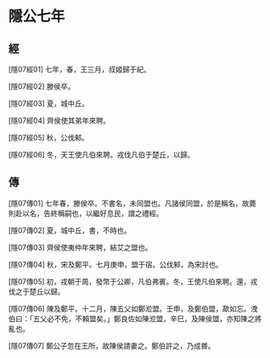 # 隱公七年

## 經 <a name="01Yin07Jing"></a>

<a name="01Yin07Jing01">[隱07經01]</a> 七年，春，王三月，叔姬歸于紀。

<a name="01Yin07Jing02">[隱07經02]</a> 滕侯卒。

<a name="01Yin07Jing03">[隱07經03]</a> 夏，城中丘。

<a name="01Yin07Jing04">[隱07經04]</a> 齊侯使其弟年來聘。

<a name="01Yin07Jing05">[隱07經05]</a> 秋，公伐邾。

<a name="01Yin07Jing06">[隱07經06]</a> 冬，天王使凡伯來聘。戎伐凡伯于楚丘，以歸。

## 傳 <a name="01Yin07Zhuan"></a>

<a name="01Yin07Zhuan01">[隱07傳01]</a> 七年春，滕侯卒。不書名，未同盟也。凡諸侯同盟，於是稱名，故薨則赴以名，告終稱嗣也，以繼好息民，謂之禮經。

<a name="01Yin07Zhuan02">[隱07傳02]</a> 夏，城中丘，書，不時也。

<a name="01Yin07Zhuan03">[隱07傳03]</a> 齊侯使夷仲年來聘，結艾之盟也。

<a name="01Yin07Zhuan04">[隱07傳04]</a> 秋，宋及鄭平。七月庚申，盟于宿。公伐邾，為宋討也。

<a name="01Yin07Zhuan05">[隱07傳05]</a> 初，戎朝于周，發幣于公卿，凡伯弗賓。冬，王使凡伯來聘。還，戎伐之于楚丘以歸。

<a name="01Yin07Zhuan06">[隱07傳06]</a> 陳及鄭平。十二月，陳五父如鄭涖盟。壬申，及鄭伯盟，歃如忘。洩伯曰：「五父必不免，不賴盟矣。」鄭良佐如陳涖盟，辛巳，及陳侯盟，亦知陳之將亂也。

<a name="01Yin07Zhuan07">[隱07傳07]</a> 鄭公子忽在王所，故陳侯請妻之。鄭伯許之，乃成昬。

